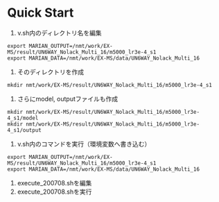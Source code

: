 # Quick Start

1. v.sh内のディレクトリ名を編集
```
export MARIAN_OUTPUT=/nmt/work/EX-MS/result/UN6WAY_Nolack_Multi_16/m5000_lr3e-4_s1
export MARIAN_DATA=/nmt/work/EX-MS/data/UN6WAY_Nolack_Multi_16
```
1. そのディレクトリを作成
```
mkdir nmt/work/EX-MS/result/UN6WAY_Nolack_Multi_16/m5000_lr3e-4_s1
```
1. さらにmodel, outputファイルも作成
```
mkdir nmt/work/EX-MS/result/UN6WAY_Nolack_Multi_16/m5000_lr3e-4_s1/model
mkdir nmt/work/EX-MS/result/UN6WAY_Nolack_Multi_16/m5000_lr3e-4_s1/output
```
1. v.sh内のコマンドを実行（環境変数へ書き込む）
```
export MARIAN_OUTPUT=/nmt/work/EX-MS/result/UN6WAY_Nolack_Multi_16/m5000_lr3e-4_s1
export MARIAN_DATA=/nmt/work/EX-MS/data/UN6WAY_Nolack_Multi_16
```
1. execute_200708.shを編集
1. execute_200708.shを実行
